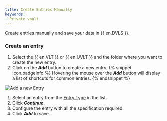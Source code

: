 ```yaml
---
title: Create Entries Manually
keywords:
- Private vault
---
```

Create entries manually and save your data in {{ en.DVLS }}. 
### Create an entry 
1. Select the {{ en.VLT }} or {{ en.UVLT }} and the folder where you want to create the new entry. 
1. Click on the ***Add*** button to create a new entry. 
{% snippet icon.badgeInfo %} 
Hovering the mouse over the ***Add*** button will display a list of shortcuts for common entries. 
{% endsnippet %}

![Add a new Entry](https://webdevolutions.azureedge.net/docs/en/server/clip10073.png) 
 
1. Select an entry from the [Entry Type](/server/web-interface/vault/entries/entry-type/) in the list. 
1. Click ***Continue***. 
1. Configure the entry with all the specification required. 
1. Click ***Add*** to save. 

